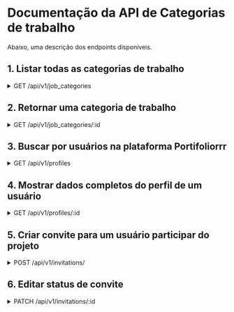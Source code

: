# Documentação da API de Categorias de trabalho

Abaixo, uma descrição dos endpoints disponíveis.


## 1. Listar todas as categorias de trabalho

<details>
<summary>GET /api/v1/job_categories</summary>

<br>

### Endpoint

```shell
GET /api/v1/job_categories
```

Retorna um JSON com atributo `data`, cujo valor é a lista com todas as categorias de trabalho. **(Status: 200)**

```json
{
  "data": [
    {
      "id": 1,
      "name": "Web Design"
    },
    {
      "id": 2,
      "name": "Programador Full Stack"
    },
    {
      "id": 3,
      "name": "Ruby on Rails"
    }
  ]
}
```

Retorno esperado caso não tenham categorias cadastradas. **(Status: 200)**:

```json
{
  "data": []
}
```

### Erros tratados

Erro interno de servidor **(Status: 500)**

Retorno esperado:

```json
{
  { "error": "Houve um erro interno no servidor ao processar sua solicitação." }
}
```
</details>

## 2. Retornar uma categoria de trabalho

<details>
<summary>GET /api/v1/job_categories/:id</summary>

<br>

### Endpoint

```shell
GET /api/v1/job_categories/:id
```

Retorno esperado caso a requisição seja bem sucedida. **(Status: 200)**

```json
{
  "data": {
    "id": 1,
    "name": "Web Design"
  }
}
```

Retorno esperado caso não encontre a categoria de trabalho. **(Status: 404)**:

```json
{
  "error": "Não encontrado"
}
```

### Erros tratados

Erro interno de servidor **(Status: 500)**

Retorno esperado:

```json
{
  { "error": "Houve um erro interno no servidor ao processar sua solicitação." }
}
```
</details>



## 3. Buscar por usuários na plataforma Portifoliorrr

<details>
<summary>GET /api/v1/profiles</summary>

<br>

### Endpoint

query: Parâmetro que recebe string de nome da categoria ou descrição da categoria de trabalho.

```shell
GET /api/v1/profiles?search=query
```

Retorna uma lista com todos os usuários referentes a busca. **(Status: 200)**

```json
{
  "data": [{ "profile_id": 1,
              "full_name": "João CampusCode Almeida",
              "job_categories": [
                                  { "name": "Web Design",
                                    "description": null },
                                  { "name": "Programador Full Stack",
                                    "description": null },
                                  { "name": "Ruby on Rails",
                                    "description": "Especialista em Rails" }
                                ]
            },
            { "profile_i": 3,
              "full_name": "Gabriel Campos",
              "job_categories": [
                                  { "name": "Web Design",
                                    "description": null },
                                  { "name": "Ruby on Rails",
                                    "description": "faço umas app daora" },
                                  { "name": "Programador Full Stack",
                                    "description": "faço umas app loka"}
                                ]
            }
          ]
}
```

Retorno esperado caso a busca não retorne resultados. **(Status: 200)**:

```json
  []
```

### Erros tratados

Erro interno de servidor **(Status: 500)**

Retorno esperado:

```json
{
  "error": ["Houve um erro interno no servidor ao processar sua solicitação."]
}
```

Resultados para query de busca vazia **(Status: 200)**

Quando a busca é feita sem informar o parâmetro query. Retorna todos os usuários disponíveis para trabalhos. Exemplo de resposta para requisição sem query:

```shell
GET /api/v1/profiles?search=
GET /api/v1/profiles
```

Retorno esperado:

```json
{
  "data": [{ "profile_id": 1,
            "full_name": "João CampusCode Almeida",
            "job_categories": [
                                { "name": "Web Design",
                                  "description": null },
                                { "name": "Programador Full Stack",
                                  "description": null },
                                { "name": "Ruby on Rails",
                                  "description": "Especialista em Rails" }
                              ]
            },
            { "profile_id": 2,
              "full_name": "Maria CampusCode Almeida",
              "job_categories": [ { "name": "Web Design",
                                    "description": null },
                                  { "name": "Programador Full Stack",
                                    "description": null },
                                  { "name": "Ruby on Rails", 
                                    "description": "Especialista em Rails" } 
                                ] 
            },
            { "profile_id": 3,
              "full_name": "Gabriel Campos",
              "job_categories": [
                                  { "name": "Web Design",
                                    "description": null },
                                  { "name": "Ruby on Rails",
                                    "description": "faço umas app daora" },
                                  { "name": "Programador Full Stack",
                                    "description": "faço umas app loka" }
                                ]
            }
          ]
}
```
</details>

## 4. Mostrar dados completos do perfil de um usuário

<details>
<summary>GET /api/v1/profiles/:id</summary>

<br>

### Endpoint

Requisição deve incluir id do perfil

```shell
GET /api/v1/profiles/:id
```

Retorno esperado caso a requisição seja bem sucedida. **(Status: 200)**

```json

{
  "data": {
            "profile_id": 1,
            "email": "joao@almeida.com",
            "full_name": "João CampusCode Almeida",
            "cover_letter": "Sou profissional organizado, esforçado e apaixonado pelo que faço",
            "professional_infos": [
                                    { "company": "Campus Code",
                                      "position": "Dev",
                                      "start_date": "2022-12-12",
                                      "end_date": "2023-12-12",
                                      "description": "Muito código",
                                      "current_job": false }
                                  ],
            "education_infos": [
                                  { "institution": "Senai",
                                    "course": "Web dev full stack",
                                    "start_date": "2022-12-12",
                                    "end_date": "2023-12-12" },
                                  { "institution": "Senai",
                                    "course": "Web dev full stack",
                                    "start_date": "2022-12-12",
                                    "end_date": "2023-12-12" }
                                ],
            "job_categories": [
                                  { "name": "Web Design",
                                    "description": "Eu uso o Paint." },
                                  { "name": "Programador Full Stack",
                                    "description": "Prefiro Tailwind." },
                                  { "name": "Ruby on Rails",
                                    "description": "Eu amo Rails." }
                              ]
          }
}
```

### Erros tratados

Erro quando a id informada não é encontrada **(Status: 404)**

Resposta:
```json
{
  "error":"Perfil não existe."
}
```
</details>

## 5. Criar convite para um usuário participar do projeto

<details>
<summary>POST /api/v1/invitations/</summary>

<br>

### Endpoint


```shell
POST /api/v1/invitations
```

Corpo da requisição:

```json
{
  "invitation": {
                  "profile_id": 3,
                  "project_title": "Projeto Cola?Bora!",
                  "project_description": "Projeto Legal",
                  "project_category": "Tecnologia",
                  "colabora_invitation_id": 1,
                  "message": "Venha participar do meu projeto!",
                  "expiration_date": "2021-12-31"
                }
}
```

Retorno esperado caso a requisição seja bem sucedida. **(Status: 201)**

```json
{
  "data": {
            "invitation_id": 1
          }
}
```

### Erros tratados

Erro para corpo da requisição vazio **(Status: 400)**

Resposta:
```json
{
  "error": "Houve um erro ao processar sua solicitação."
}
```

Este erro acontece quando a requisição é feita sem informar o corpo da requisição. Exemplo de requisição que retornará este erro:

campos vazios

```json
{}
```
id de usuário inválido

```json
{
  "invitation": {
                  "profile_id": 999999999999999,
                  etc...
                }
}
```

</details>

## 6. Editar status de convite

<details>
<summary>PATCH /api/v1/invitations/:id</summary>

<br>

### Endpoint

```shell
PATCH /api/v1/invitations/:id
```

Corpo da requisição:

```json
{
  "invitation": {
                  "status": "accepted"
                }
}
```

Retorno esperado caso a requisição seja bem sucedida. **(Status: 204)**


### Erros tratados

Erro para corpo da requisição vazio **(Status: 400)**

Resposta:
```json
{
  "error": "Houve um erro ao processar sua solicitação."
}
```

Este erro acontece quando a requisição é feita sem informar o corpo da requisição. Um exemplo de requisição que retornará este erro:

```json
{}
```

Outro exemplo de requisição que retornará este erro:

```json
{
  "invitation": {
                  "status": "XXXinvalid_statusXXX"
                }
}
```

Erro para id de convite inválido **(Status: 404)**

Este erro acontece quando a requisição é feita com um id de convite que não existe. Exemplo de requisição que retornará este erro:

```shell
PATCH /api/v1/invitations/999999999999999
```

Retorno esperado:

```json
{
  "error": "Não encontrado"
}
```
</details>
